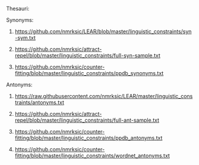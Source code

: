 Thesauri:

Synonyms:

1. https://github.com/nmrksic/LEAR/blob/master/linguistic_constraints/syn-sym.txt

2. https://github.com/nmrksic/attract-repel/blob/master/linguistic_constraints/full-syn-sample.txt

3. https://github.com/nmrksic/counter-fitting/blob/master/linguistic_constraints/ppdb_synonyms.txt



Antonyms:

1. https://raw.githubusercontent.com/nmrksic/LEAR/master/linguistic_constraints/antonyms.txt

2. https://github.com/nmrksic/attract-repel/blob/master/linguistic_constraints/full-ant-sample.txt

3. https://github.com/nmrksic/counter-fitting/blob/master/linguistic_constraints/ppdb_antonyms.txt

4. https://github.com/nmrksic/counter-fitting/blob/master/linguistic_constraints/wordnet_antonyms.txt
